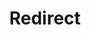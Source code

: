 ﻿---
layout: src/layouts/Redirect.astro
title: Redirect
redirect: https://octopus.com/docs/deployments/custom-scripts/debugging-powershell-scripts
pubDate:  2023-01-01
navSearch: false
navSitemap: false
navMenu: false
---
